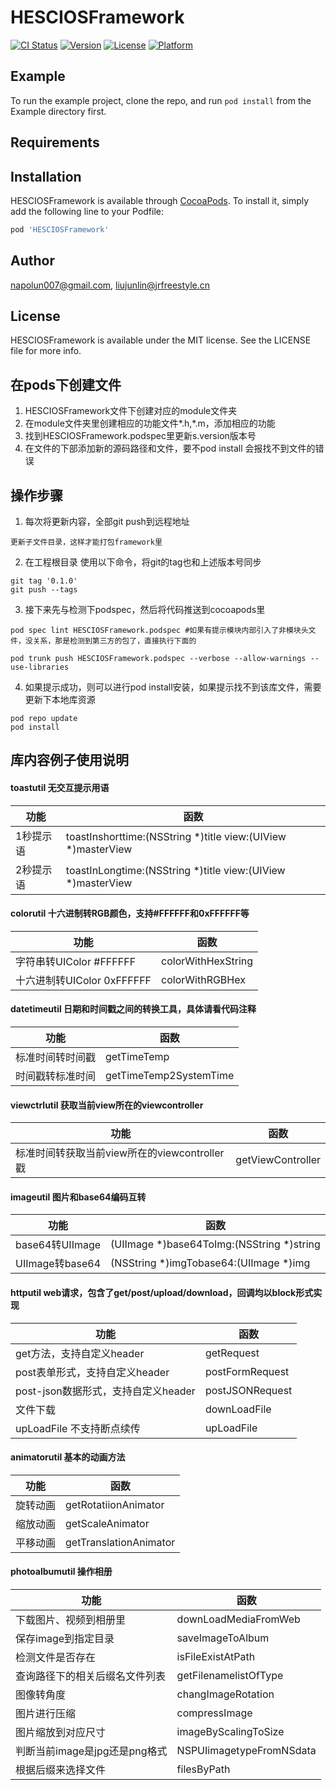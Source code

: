 # HESCIOSFramework

[![CI Status](https://img.shields.io/travis/napolun007@gmail.com/HESCIOSFramework.svg?style=flat)](https://travis-ci.org/napolun007@gmail.com/HESCIOSFramework)
[![Version](https://img.shields.io/cocoapods/v/HESCIOSFramework.svg?style=flat)](https://cocoapods.org/pods/HESCIOSFramework)
[![License](https://img.shields.io/cocoapods/l/HESCIOSFramework.svg?style=flat)](https://cocoapods.org/pods/HESCIOSFramework)
[![Platform](https://img.shields.io/cocoapods/p/HESCIOSFramework.svg?style=flat)](https://cocoapods.org/pods/HESCIOSFramework)

## Example

To run the example project, clone the repo, and run `pod install` from the Example directory first.

## Requirements

## Installation

HESCIOSFramework is available through [CocoaPods](https://cocoapods.org). To install
it, simply add the following line to your Podfile:

```ruby
pod 'HESCIOSFramework'
```

## Author

napolun007@gmail.com, liujunlin@jrfreestyle.cn

## License

HESCIOSFramework is available under the MIT license. See the LICENSE file for more info.

## 在pods下创建文件
1. HESCIOSFramework文件下创建对应的module文件夹
2. 在module文件夹里创建相应的功能文件*.h,*.m，添加相应的功能
3. 找到HESCIOSFramework.podspec里更新s.version版本号
4. 在文件的下部添加新的源码路径和文件，要不pod install 会报找不到文件的错误

## 操作步骤
1. 每次将更新内容，全部git push到远程地址
```
更新子文件目录，这样才能打包framework里
```
2. 在工程根目录 使用以下命令，将git的tag也和上述版本号同步
```
git tag '0.1.0'
git push --tags
```
3. 接下来先与检测下podspec，然后将代码推送到cocoapods里
```
pod spec lint HESCIOSFramework.podspec #如果有提示模块内部引入了非模块头文件，没关系，那是检测到第三方的包了，直接执行下面的

pod trunk push HESCIOSFramework.podspec --verbose --allow-warnings --use-libraries
```
4. 如果提示成功，则可以进行pod install安装，如果提示找不到该库文件，需要更新下本地库资源
```
pod repo update
pod install
```
## 库内容例子使用说明
#### toastutil  无交互提示用语
| 功能 | 函数 |
| --- | --- |
| 1秒提示语 | toastInshorttime:(NSString *)title view:(UIView *)masterView |
| 2秒提示语 | toastInLongtime:(NSString *)title view:(UIView *)masterView |

#### colorutil  十六进制转RGB颜色，支持#FFFFFF和0xFFFFFF等 
| 功能 | 函数 |
| --- | --- |
| 字符串转UIColor  #FFFFFF | colorWithHexString |
| 十六进制转UIColor  0xFFFFFF | colorWithRGBHex |
#### datetimeutil  日期和时间戳之间的转换工具，具体请看代码注释 
| 功能 | 函数 |
| --- | --- |
| 标准时间转时间戳 | getTimeTemp |
| 时间戳转标准时间 | getTimeTemp2SystemTime |
#### viewctrlutil  获取当前view所在的viewcontroller
| 功能 | 函数 |
| --- | --- |
| 标准时间转获取当前view所在的viewcontroller戳 | getViewController |
#### imageutil  图片和base64编码互转
| 功能 | 函数 |
| --- | --- |
| base64转UIImage | (UIImage *)base64ToImg:(NSString *)string |
| UIImage转base64 | (NSString *)imgTobase64:(UIImage *)img |
####  httputil  web请求，包含了get/post/upload/download，回调均以block形式实现 
| 功能 | 函数 |
| --- | --- |
| get方法，支持自定义header | getRequest |  
| post表单形式，支持自定义header | postFormRequest |
| post-json数据形式，支持自定义header | postJSONRequest |
| 文件下载 | downLoadFile |
| upLoadFile 不支持断点续传 | upLoadFile |
#### animatorutil 基本的动画方法
| 功能 | 函数 |
| --- | --- |
| 旋转动画 | getRotatiionAnimator |  
| 缩放动画 | getScaleAnimator |
| 平移动画 | getTranslationAnimator |
#### photoalbumutil 操作相册
| 功能 | 函数 |
| --- | --- |
| 下载图片、视频到相册里 | downLoadMediaFromWeb |  
| 保存image到指定目录 | saveImageToAlbum |
| 检测文件是否存在 | isFileExistAtPath |
| 查询路径下的相关后缀名文件列表 | getFilenamelistOfType |  
| 图像转角度 | changImageRotation |
| 图片进行压缩 | compressImage |
| 图片缩放到对应尺寸 | imageByScalingToSize |  
| 判断当前image是jpg还是png格式 | NSPUIimagetypeFromNSdata |
| 根据后缀来选择文件 | filesByPath |



